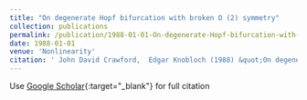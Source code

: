 ```yaml
---
title: "On degenerate Hopf bifurcation with broken O (2) symmetry"
collection: publications
permalink: /publication/1988-01-01-On-degenerate-Hopf-bifurcation-with-broken-O-2-symmetry
date: 1988-01-01
venue: 'Nonlinearity'
citation: ' John David Crawford,  Edgar Knobloch (1988) &quot;On degenerate Hopf bifurcation with broken O (2) symmetry.&quot; <i>Nonlinearity</i>. 1, 617.'
---
```

Use [Google Scholar](https://scholar.google.com/scholar?q=On+degenerate+Hopf+bifurcation+with+broken+O+(2)+symmetry){:target="_blank"} for full citation
